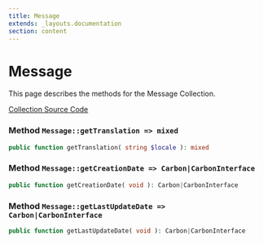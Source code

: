 ```yaml
---
title: Message
extends: _layouts.documentation
section: content
---
```


# Message

This page describes the methods for the Message Collection.

[Collection Source Code](https://github.com/supergrecko/RiotQuest/blob/master/src/RiotQuest/Components/Collections/Message.php)

### Method <code>Message::getTranslation => mixed</code>

```php
public function getTranslation( string $locale ): mixed
```
    
### Method <code>Message::getCreationDate => Carbon|CarbonInterface</code>

```php
public function getCreationDate( void ): Carbon|CarbonInterface
```
    
### Method <code>Message::getLastUpdateDate => Carbon|CarbonInterface</code>

```php
public function getLastUpdateDate( void ): Carbon|CarbonInterface
```
    
